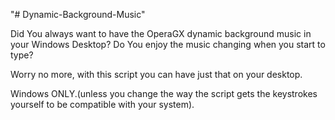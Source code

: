 "# Dynamic-Background-Music" 

Did You always want to have the OperaGX dynamic background music in your Windows Desktop?
Do You enjoy the music changing when you start to type?

Worry no more, with this script you can have just that on your desktop.

Windows ONLY.(unless you change the way the script gets the keystrokes yourself to be compatible with your system).